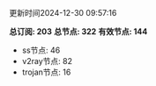 更新时间2024-12-30 09:57:16

**总订阅: 203**
**总节点: 322**
**有效节点: 144**
- ss节点: 46
- v2ray节点: 82
- trojan节点: 16
